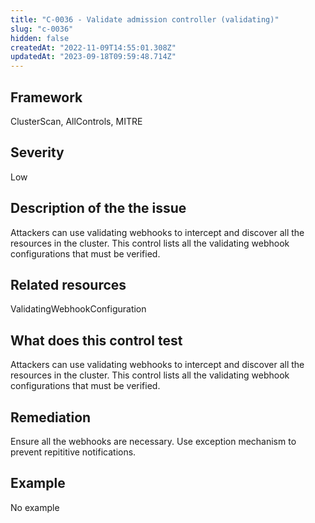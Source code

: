 ```yaml
---
title: "C-0036 - Validate admission controller (validating)"
slug: "c-0036"
hidden: false
createdAt: "2022-11-09T14:55:01.308Z"
updatedAt: "2023-09-18T09:59:48.714Z"
---
```

## Framework
ClusterScan, AllControls, MITRE
## Severity
Low
## Description of the the issue
Attackers can use validating webhooks to intercept and discover all the resources in the cluster. This control lists all the validating webhook configurations that must be verified.
## Related resources
ValidatingWebhookConfiguration
## What does this control test
Attackers can use validating webhooks to intercept and discover all the resources in the cluster. This control lists all the validating webhook configurations that must be verified.
## Remediation
Ensure all the webhooks are necessary. Use exception mechanism to prevent repititive notifications.
## Example
No example